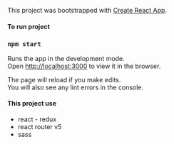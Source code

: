 This project was bootstrapped with [Create React App](https://github.com/facebook/create-react-app).


#### To run project 

### `npm start`

Runs the app in the development mode.<br>
Open [http://localhost:3000](http://localhost:3000) to view it in the browser.

The page will reload if you make edits.<br>
You will also see any lint errors in the console.


#### This project use
 - react - redux 
 - react router v5
 - sass
